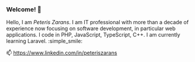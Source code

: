 ### Welcome! 👋

Hello, I am *Peteris Zarans*. I am IT professional with more than a decade of experience now focusing on software development, in particular web applications. I code in PHP, JavaScript, TypeScript, C++. I am currently learning Laravel. :simple_smile:

📫 https://www.linkedin.com/in/peteriszarans

